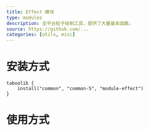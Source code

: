 ```yaml
---
title: Effect 模块
type: modules
description: 全平台粒子绘制工具，提供了大量基本函数。
source: https://github.com/...
categories: [utils, misc]
---
```


# 安装方式

```
taboolib {
    install("common", "common-5", "module-effect")
}
```

# 使用方式
